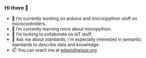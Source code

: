 ### Hi there 👋

- 🔭 I’m currently working on arduino and (micro)python stuff on microcontrollers.
- 🌱 I’m currently learning more about micropython.
- 👯 I’m looking to collaborate on IoT stuff.
- 💬 Ask me about standards, i'm especially interested in semantic standards to describe data and knowledge.
- 📫 You can reach me at edwin@wisze.org
